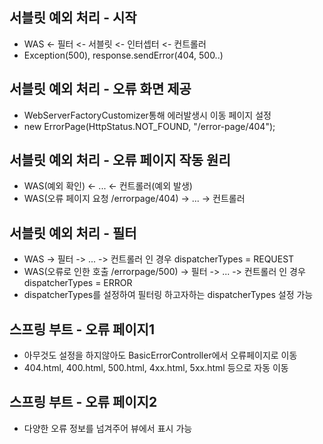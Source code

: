 ## 서블릿 예외 처리 - 시작
* WAS <- 필터 <- 서블릿 <- 인터셉터 <- 컨트롤러
* Exception(500), response.sendError(404, 500..)

## 서블릿 예외 처리 - 오류 화면 제공
* WebServerFactoryCustomizer통해 에러발생시 이동 페이지 설정
* new ErrorPage(HttpStatus.NOT_FOUND, "/error-page/404");

## 서블릿 예외 처리 - 오류 페이지 작동 원리
* WAS(예외 확인) <- ... <- 컨트롤러(예외 발생)
* WAS(오류 페이지 요청 /errorpage/404) -> ... -> 컨트롤러

## 서블릿 예외 처리 - 필터
* WAS -> 필터 -> ... -> 컨트롤러 인 경우 dispatcherTypes = REQUEST
* WAS(오류로 인한 호출 /errorpage/500) -> 필터 -> ... -> 컨트롤러 인 경우 dispatcherTypes = ERROR
* dispatcherTypes를 설정하여 필터링 하고자하는 dispatcherTypes 설정 가능

## 스프링 부트 - 오류 페이지1
* 아무것도 설정을 하지않아도 BasicErrorController에서 오류페이지로 이동
* 404.html, 400.html, 500.html, 4xx.html, 5xx.html 등으로 자동 이동

## 스프링 부트 - 오류 페이지2
* 다양한 오류 정보를 넘겨주어 뷰에서 표시 가능